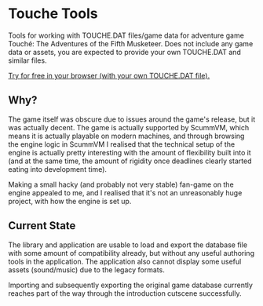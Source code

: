 # Touche Tools

Tools for working with TOUCHE.DAT files/game data for adventure game Touché: The Adventures of the Fifth Musketeer. Does not include any game data or assets, you are expected to provide your own TOUCHE.DAT and similar files.

[Try for free in your browser (with your own TOUCHE.DAT file).](https://touche.mikeroibu.com)

## Why?

The game itself was obscure due to issues around the game's release, but it was actually decent. The game is actually supported by ScummVM, which means it is actually playable on modern machines, and through browsing the engine logic in ScummVM I realised that the technical setup of the engine is actually pretty interesting with the amount of flexibility built into it (and at the same time, the amount of rigidity once deadlines clearly started eating into development time).

Making a small hacky (and probably not very stable) fan-game on the engine appealed to me, and I realised that it's not an unreasonably huge project, with how the engine is set up.

## Current State

The library and application are usable to load and export the database file with some amount of compatibility already, but without any useful authoring tools in the application. The application also cannot display some useful assets (sound/music) due to the legacy formats.

Importing and subsequently exporting the original game database currently reaches part of the way through the introduction cutscene successfully.